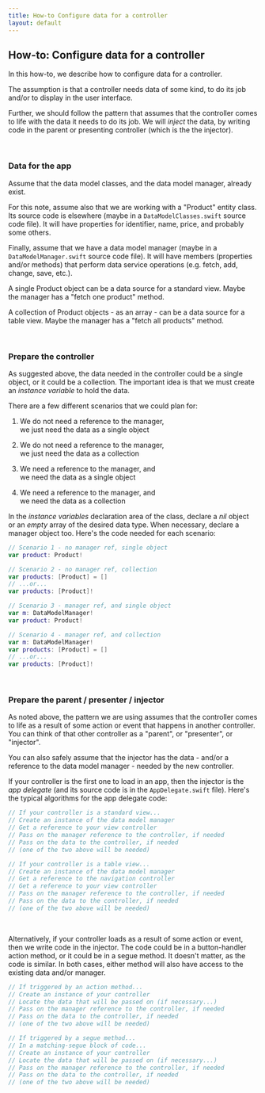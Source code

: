```yaml
---
title: How-to Configure data for a controller
layout: default
---
```


## How-to: Configure data for a controller

In this how-to, we describe how to configure data for a controller. 

The assumption is that a controller needs data of some kind, to do its job and/or to display in the user interface. 

Further, we should follow the pattern that assumes that the controller comes to life with the data it needs to do its job. We will *inject* the data, by writing code in the parent or presenting controller (which is the the injector). 

<br>

### Data for the app

Assume that the data model classes, and the data model manager, already exist. 

For this note, assume also that we are working with a "Product" entity class. Its source code is elsewhere (maybe in a `DataModelClasses.swift` source code file).  It will have properties for identifier, name, price, and probably some others.  

Finally, assume that we have a data model manager (maybe in a `DataModelManager.swift` source code file). It will have members (properties and/or methods) that perform data service operations (e.g. fetch, add, change, save, etc.). 

A single Product object can be a data source for a standard view. Maybe the manager has a "fetch one product" method. 

A collection of Product objects - as an array - can be a data source for a table view. Maybe the manager has a "fetch all products" method. 

<br>

### Prepare the controller

As suggested above, the data needed in the controller could be a single object, or it could be a collection. The important idea is that we must create an *instance variable* to hold the data. 

There are a few different scenarios that we could plan for:

1. We do not need a reference to the manager,  
we just need the data as a single object

2. We do not need a reference to the manager,  
we just need the data as a collection

3. We need a reference to the manager, and  
we need the data as a single object

4. We need a reference to the manager, and  
we need the data as a collection

In the *instance variables* declaration area of the class, declare a *nil* object or an *empty* array of the desired data type. When necessary, declare a manager object too. Here's the code needed for each scenario:

```swift
// Scenario 1 - no manager ref, single object
var product: Product!

// Scenario 2 - no manager ref, collection
var products: [Product] = []
// ...or...
var products: [Product]!

// Scenario 3 - manager ref, and single object
var m: DataModelManager!
var product: Product!

// Scenario 4 - manager ref, and collection
var m: DataModelManager!
var products: [Product] = []
// ...or...
var products: [Product]!
```

<br>

### Prepare the parent / presenter / injector 

As noted above, the pattern we are using assumes that the controller comes to life as a result of some action or event that happens in another controller. You can think of that other controller as a "parent", or "presenter", or "injector". 

You can also safely assume that the injector has the data - and/or a reference to the data model manager - needed by the new controller. 

If your controller is the first one to load in an app, then the injector is the *app delegate* (and its source code is in the `AppDelegate.swift` file). Here's the typical algorithms for the app delegate code:

```swift
// If your controller is a standard view...
// Create an instance of the data model manager 
// Get a reference to your view controller
// Pass on the manager reference to the controller, if needed
// Pass on the data to the controller, if needed
// (one of the two above will be needed)

// If your controller is a table view...
// Create an instance of the data model manager 
// Get a reference to the navigation controller
// Get a reference to your view controller
// Pass on the manager reference to the controller, if needed
// Pass on the data to the controller, if needed
// (one of the two above will be needed)
```

<br>

Alternatively, if your controller loads as a result of some action or event, then we write code in the injector. The code could be in a button-handler action method, or it could be in a segue method. It doesn't matter, as the code is similar. In both cases, either method will also have access to the existing data and/or manager. 

```swift
// If triggered by an action method...
// Create an instance of your controller
// Locate the data that will be passed on (if necessary...)
// Pass on the manager reference to the controller, if needed
// Pass on the data to the controller, if needed
// (one of the two above will be needed)

// If triggered by a segue method...
// In a matching-segue block of code...
// Create an instance of your controller
// Locate the data that will be passed on (if necessary...)
// Pass on the manager reference to the controller, if needed
// Pass on the data to the controller, if needed
// (one of the two above will be needed)
```

<br>

